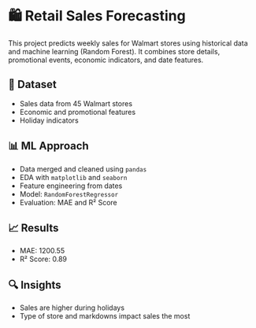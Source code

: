 # 🛍️ Retail Sales Forecasting

This project predicts weekly sales for Walmart stores using historical data and machine learning (Random Forest). It combines store details, promotional events, economic indicators, and date features.

## 📂 Dataset
- Sales data from 45 Walmart stores
- Economic and promotional features
- Holiday indicators

## 📊 ML Approach
- Data merged and cleaned using `pandas`
- EDA with `matplotlib` and `seaborn`
- Feature engineering from dates
- Model: `RandomForestRegressor`
- Evaluation: MAE and R² Score

## 📈 Results
- MAE: 1200.55
- R² Score: 0.89

## 🔍 Insights
- Sales are higher during holidays
- Type of store and markdowns impact sales the most
